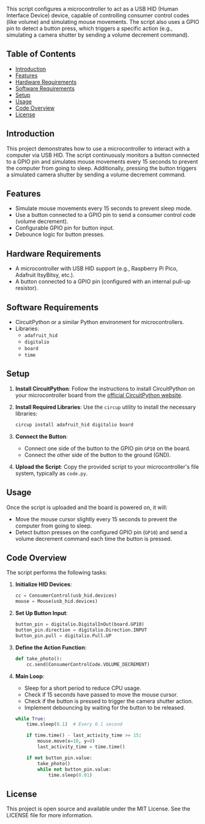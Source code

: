 This script configures a microcontroller to act as a USB HID (Human Interface Device) device, capable of controlling consumer control codes (like volume) and simulating mouse movements. The script also uses a GPIO pin to detect a button press, which triggers a specific action (e.g., simulating a camera shutter by sending a volume decrement command).

## Table of Contents

- [Introduction](#introduction)
- [Features](#features)
- [Hardware Requirements](#hardware-requirements)
- [Software Requirements](#software-requirements)
- [Setup](#setup)
- [Usage](#usage)
- [Code Overview](#code-overview)
- [License](#license)

## Introduction

This project demonstrates how to use a microcontroller to interact with a computer via USB HID. The script continuously monitors a button connected to a GPIO pin and simulates mouse movements every 15 seconds to prevent the computer from going to sleep. Additionally, pressing the button triggers a simulated camera shutter by sending a volume decrement command.

## Features

- Simulate mouse movements every 15 seconds to prevent sleep mode.
- Use a button connected to a GPIO pin to send a consumer control code (volume decrement).
- Configurable GPIO pin for button input.
- Debounce logic for button presses.

## Hardware Requirements

- A microcontroller with USB HID support (e.g., Raspberry Pi Pico, Adafruit ItsyBitsy, etc.).
- A button connected to a GPIO pin (configured with an internal pull-up resistor).

## Software Requirements

- CircuitPython or a similar Python environment for microcontrollers.
- Libraries:
  - `adafruit_hid`
  - `digitalio`
  - `board`
  - `time`

## Setup

1. **Install CircuitPython**: Follow the instructions to install CircuitPython on your microcontroller board from the [official CircuitPython website](https://circuitpython.org/).

2. **Install Required Libraries**: Use the `circup` utility to install the necessary libraries:
    ```bash
    circup install adafruit_hid digitalio board
    ```

3. **Connect the Button**: 
    - Connect one side of the button to the GPIO pin `GP10` on the board.
    - Connect the other side of the button to the ground (GND).

4. **Upload the Script**: Copy the provided script to your microcontroller's file system, typically as `code.py`.

## Usage

Once the script is uploaded and the board is powered on, it will:
- Move the mouse cursor slightly every 15 seconds to prevent the computer from going to sleep.
- Detect button presses on the configured GPIO pin (`GP10`) and send a volume decrement command each time the button is pressed.

## Code Overview

The script performs the following tasks:
1. **Initialize HID Devices**:
    ```python
    cc = ConsumerControl(usb_hid.devices)
    mouse = Mouse(usb_hid.devices)
    ```

2. **Set Up Button Input**:
    ```python
    button_pin = digitalio.DigitalInOut(board.GP10)
    button_pin.direction = digitalio.Direction.INPUT
    button_pin.pull = digitalio.Pull.UP
    ```

3. **Define the Action Function**:
    ```python
    def take_photo():
        cc.send(ConsumerControlCode.VOLUME_DECREMENT)
    ```

4. **Main Loop**:
    - Sleep for a short period to reduce CPU usage.
    - Check if 15 seconds have passed to move the mouse cursor.
    - Check if the button is pressed to trigger the camera shutter action.
    - Implement debouncing by waiting for the button to be released.

    ```python
    while True:
        time.sleep(0.1)  # Every 0.1 second

        if time.time() - last_activity_time >= 15:
            mouse.move(x=10, y=0)
            last_activity_time = time.time()

        if not button_pin.value:
            take_photo()
            while not button_pin.value:
                time.sleep(0.01)
    ```

## License

This project is open source and available under the MIT License. See the LICENSE file for more information.